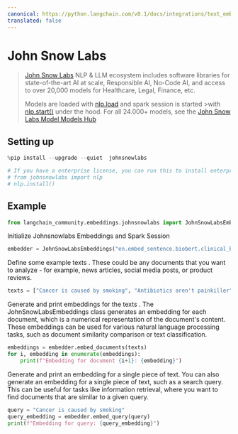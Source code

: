 ```yaml
---
canonical: https://python.langchain.com/v0.1/docs/integrations/text_embedding/johnsnowlabs_embedding
translated: false
---
```


# John Snow Labs

>[John Snow Labs](https://nlp.johnsnowlabs.com/) NLP & LLM ecosystem includes software libraries for state-of-the-art AI at scale, Responsible AI, No-Code AI, and access to over 20,000 models for Healthcare, Legal, Finance, etc.
>
>Models are loaded with [nlp.load](https://nlp.johnsnowlabs.com/docs/en/jsl/load_api) and spark session is started >with [nlp.start()](https://nlp.johnsnowlabs.com/docs/en/jsl/start-a-sparksession) under the hood.
>For all 24.000+ models, see the [John Snow Labs Model Models Hub](https://nlp.johnsnowlabs.com/models)

## Setting up

```python
%pip install --upgrade --quiet  johnsnowlabs
```

```python
# If you have a enterprise license, you can run this to install enterprise features
# from johnsnowlabs import nlp
# nlp.install()
```

## Example

```python
from langchain_community.embeddings.johnsnowlabs import JohnSnowLabsEmbeddings
```

Initialize Johnsnowlabs Embeddings and Spark Session

```python
embedder = JohnSnowLabsEmbeddings("en.embed_sentence.biobert.clinical_base_cased")
```

Define some example texts . These could be any documents that you want to analyze - for example, news articles, social media posts, or product reviews.

```python
texts = ["Cancer is caused by smoking", "Antibiotics aren't painkiller"]
```

Generate and print embeddings for the texts . The JohnSnowLabsEmbeddings class generates an embedding for each document, which is a numerical representation of the document's content. These embeddings can be used for various natural language processing tasks, such as document similarity comparison or text classification.

```python
embeddings = embedder.embed_documents(texts)
for i, embedding in enumerate(embeddings):
    print(f"Embedding for document {i+1}: {embedding}")
```

Generate and print an embedding for a single piece of text. You can also generate an embedding for a single piece of text, such as a search query. This can be useful for tasks like information retrieval, where you want to find documents that are similar to a given query.

```python
query = "Cancer is caused by smoking"
query_embedding = embedder.embed_query(query)
print(f"Embedding for query: {query_embedding}")
```